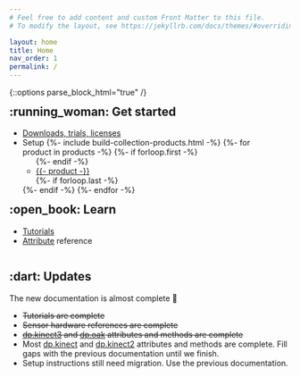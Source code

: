 ```yaml
---
# Feel free to add content and custom Front Matter to this file.
# To modify the layout, see https://jekyllrb.com/docs/themes/#overriding-theme-defaults

layout: home
title: Home
nav_order: 1
permalink: /
---
```

{::options parse_block_html="true" /}

<div style="display: flex; flex-wrap: wrap;">

<div style="margin-right: 3em;">
<h2 id="get-started" class="h-underline" style="margin-top: 0;">:running_woman: Get started</h2>
<ul>
<li><a href="https://hidale.com">Downloads, trials, licenses</a></li>
<li>Setup
{%- include build-collection-products.html -%}
{%- for product in products -%}
{%- if forloop.first -%}<ul>{%- endif -%}
<li><a href="max/{{ product | slugize }}/#get-started">{{- product -}}</a></li>
{%- if forloop.last -%}</ul>{%- endif -%}
{%- endfor -%}
</li>
</ul>
</div>

<div style="margin-right: 3em;">
<h2 id="learn" class="h-underline" style="margin-top: 0;">:open_book: Learn</h2>

* [Tutorials](/_max/tutorials.md)
* [Attribute](/_max/attributes.md) reference
  
</div>
</div>

<h2 id="updates" class="h-underline">:dart: Updates</h2>

The new documentation is almost complete 🙂

* ~~Tutorials are complete~~
* ~~Sensor hardware references are complete~~
* ~~[dp.kinect3](/_max/dp.kinect3.md) and [dp.oak](/_max/dp.oak.md) attributes and methods are complete~~
* Most [dp.kinect](/_max/dp.kinect.md) and [dp.kinect2](/_max/dp.kinect2.md) attributes and methods are
  complete. Fill gaps with the previous documentation until we finish.
* Setup instructions still need migration. Use the previous documentation.
